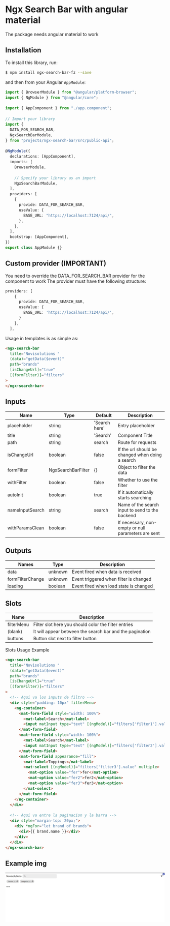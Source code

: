 # Ngx Search Bar with angular material

The package needs angular material to work

## Installation

To install this library, run:

```bash
$ npm install ngx-search-bar-fz --save
```

and then from your Angular `AppModule`:

```typescript
import { BrowserModule } from "@angular/platform-browser";
import { NgModule } from "@angular/core";

import { AppComponent } from "./app.component";

// Import your library
import {
  DATA_FOR_SEARCH_BAR,
  NgxSearchBarModule,
} from "projects/ngx-search-bar/src/public-api";

@NgModule({
  declarations: [AppComponent],
  imports: [
    BrowserModule,

    // Specify your library as an import
    NgxSearchBarModule,
  ],
  providers: [
    {
      provide: DATA_FOR_SEARCH_BAR,
      useValue: {
        BASE_URL: "https://localhost:7124/api/",
      },
    },
  ],
  bootstrap: [AppComponent],
})
export class AppModule {}
```

## Custom provider (IMPORTANT)

You need to override the DATA_FOR_SEARCH_BAR provider for the component to work
The provider must have the following structure:

```typescript
providers: [
    {
      provide: DATA_FOR_SEARCH_BAR,
      useValue: {
        BASE_URL: 'https://localhost:7124/api/',
      }
    },
  ],
```

Usage in templates is as simple as:

```html
<ngx-search-bar
  title="Novisolutions "
  (data)="getData($event)"
  path="brands"
  [isChangeUrl]="true"
  [(formFilter)]="filters"
>
</ngx-search-bar>
```

## Inputs

| Name             | Type                          | Default       | Description                                         |
| ---------------- | ----------------------------- | ------------- | --------------------------------------------------- |
| placeholder      | string                        | 'Search here' | Entry placeholder                                   |
| title            | string                        | 'Search'      | Component Title                                     |
| path             | string                        | search        | Route for requests                                  |
| isChangeUrl      | boolean                       | false         | If the url should be changed when doing a search    |
| formFilter       | NgxSearchBarFilter            | {}            | Object to filter the data                           |                      
| withFilter       | boolean                       | false         | Whether to use the filter                           |
| autoInit         | boolean                       | true          | If it automatically starts searching                |
| nameInputSearch  | string                        | search        | Name of the search input to send to the backend     |
| withParamsClean  | boolean                       | false         | If necessary, non-empty or null parameters are sent |

## Outputs

| Names            | Type    | Description                            |
| ---------------- | ------- | -------------------------------------- |
| data             | unknown | Event fired when data is received      |
| formFilterChange | unknown | Event triggered when filter is changed |
| loading          | boolean | Event fired when load state is changed |

## Slots

| Name       | Description                                              |
| ---------- | -------------------------------------------------------- |
| filterMenu | Filter slot here you should color the filter entries     |
| (blank)    | It will appear between the search bar and the pagination |
| buttons    | Button slot next to filter button                        |

Slots Usage Example

```html
<ngx-search-bar
  title="Novisolutions "
  (data)="getData($event)"
  path="brands"
  [isChangeUrl]="true"
  [(formFilter)]="filters"
>
  <!-- Aqui va los inputs de filtro -->
  <div style="padding: 10px" filterMenu>
    <ng-container>
      <mat-form-field style="width: 100%">
        <mat-label>Search</mat-label>
        <input matInput type="text" [(ngModel)]="filters['filter1'].value" />
      </mat-form-field>
      <mat-form-field style="width: 100%">
        <mat-label>Search</mat-label>
        <input matInput type="text" [(ngModel)]="filters['filter2'].value" />
      </mat-form-field>
      <mat-form-field appearance="fill">
        <mat-label>Toppings</mat-label>
        <mat-select [(ngModel)]="filters['filter3'].value" multiple>
          <mat-option value="fer">fer</mat-option>
          <mat-option value="fer2">fer2</mat-option>
          <mat-option value="fer3">fer3</mat-option>
        </mat-select>
      </mat-form-field>
    </ng-container>
  </div>

  <!-- Aqui va entre la paginacion y la barra -->
  <div style="margin-top: 20px;">
    <div *ngFor="let brand of brands">
      <div>{{ brand.name }}</div>
    </div>
  </div>
</ngx-search-bar>
```
## Example img 

![Example](/forReadme.jpg)
